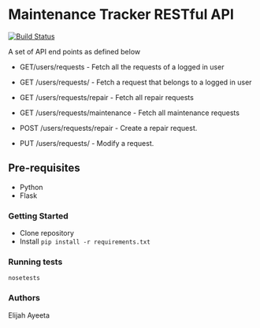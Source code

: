 # Maintenance Tracker RESTful API #

[![Build Status](https://travis-ci.org/Ayeeta/Maintenance_TrackerRESTful_API.svg?branch=develop)](https://travis-ci.org/Ayeeta/Maintenance_TrackerRESTful_API)


A set of API end points as defined below

* GET/users/requests - Fetch all the requests of a logged in user 

* GET /users/requests/<requestId>  - Fetch a request that belongs to a logged in user 

* GET /users/requests/repair - Fetch all repair requests 

* GET /users/requests/maintenance - Fetch all maintenance requests 

* POST /users/requests/repair - Create a repair request. 

* PUT /users/requests/<requestId> - Modify a request. 



## Pre-requisites ##

* Python
* Flask

### Getting Started ###

* Clone repository
* Install `pip install -r requirements.txt`

### Running tests ###

`nosetests`

### Authors ###

Elijah Ayeeta
